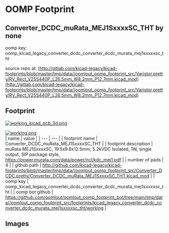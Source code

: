 # OOMP Footprint  
## Converter_DCDC_muRata_MEJ1SxxxxSC_THT  by none  
  
oomp key: oomp_kicad_legacy_converter_dcdc_converter_dcdc_murata_mej1sxxxxsc_tht  
  
source repo at: [http://gitlab.com/kicad-legacy/kicad-footprints/blob/master/tmp/data//oomlout_oomp_footprint_src/Varistor.pretty/RV_Rect_V25S440P_L26.5mm_W8.2mm_P12.7mm.kicad_mod](http://gitlab.com/kicad-legacy/kicad-footprints/blob/master/tmp/data//oomlout_oomp_footprint_src/Varistor.pretty/RV_Rect_V25S440P_L26.5mm_W8.2mm_P12.7mm.kicad_mod)  
## Footprint  
  
[![working_kicad_pcb_3d.png](working_kicad_pcb_3d_600.png)](working_kicad_pcb_3d.png)  
  
[![working.png](working_600.png)](working.png)  
| name | value | 
| --- | --- | 
| footprint name | Converter_DCDC_muRata_MEJ1SxxxxSC_THT | 
| footprint description | muRata MEJ1SxxxxSC, 19.5x9.8x12.5mm, 5.2kVDC Isolated, 1W, single output, SIP package style, https://power.murata.com/data/power/ncl/kdc_mej1.pdf | 
| number of pads | 4 | 
| github path | http://github.com/kicad-legacy/kicad-footprints/blob/master/tmp/data//oomlout_oomp_footprint_src/Converter_DCDC.pretty/Converter_DCDC_muRata_MEJ1SxxxxSC_THT.kicad_mod | 
| oomp key | oomp_kicad_legacy_converter_dcdc_converter_dcdc_murata_mej1sxxxxsc_tht | 
| oomp bot github | https://github.com/oomlout/oomlout_oomp_footprint_bot/tree/main/tmp/data//oomlout_oomp_footprint_src/footprints/kicad_legacy_converter_dcdc_converter_dcdc_murata_mej1sxxxxsc_tht/working | 
## Images  
